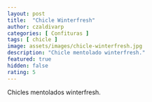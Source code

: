 ```yaml
---
layout: post
title:  "Chicle Winterfresh"
author: czaldivarp
categories: [ Confituras ]
tags: [ chicle ]
image: assets/images/chicle-winterfresh.jpg
description: "Chicle mentolado winterfresh."
featured: true
hidden: false
rating: 5
---
```


Chicles mentolados winterfresh.